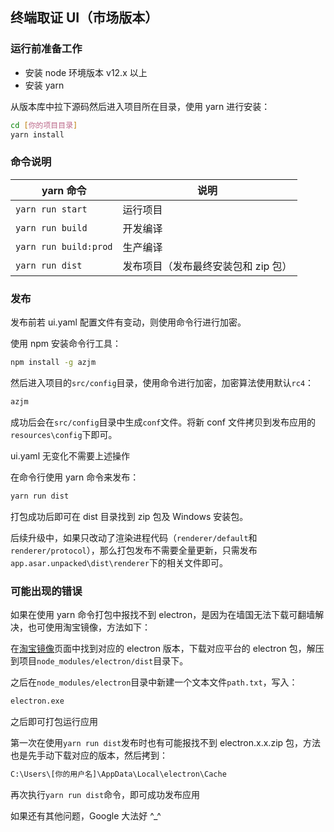 ## 终端取证 UI（市场版本）

### 运行前准备工作

-   安装 node 环境版本 v12.x 以上
-   安装 yarn

从版本库中拉下源码然后进入项目所在目录，使用 yarn 进行安装：

```bash
cd [你的项目目录]
yarn install
```

### 命令说明

| yarn 命令             | 说明                                |
| --------------------- | ----------------------------------- |
| `yarn run start`      | 运行项目                            |
| `yarn run build`      | 开发编译                            |
| `yarn run build:prod` | 生产编译                            |
| `yarn run dist`       | 发布项目（发布最终安装包和 zip 包） |

### 发布

发布前若 ui.yaml 配置文件有变动，则使用命令行进行加密。

使用 npm 安装命令行工具：

```bash
npm install -g azjm
```

然后进入项目的`src/config`目录，使用命令进行加密，加密算法使用默认`rc4`：

```bash
azjm
```

成功后会在`src/config`目录中生成`conf`文件。将新 conf 文件拷贝到发布应用的`resources\config`下即可。

ui.yaml 无变化不需要上述操作

在命令行使用 yarn 命令来发布：

```bash
yarn run dist
```

打包成功后即可在 dist 目录找到 zip 包及 Windows 安装包。

后续升级中，如果只改动了渲染进程代码（`renderer/default`和`renderer/protocol`），那么打包发布不需要全量更新，只需发布`app.asar.unpacked\dist\renderer`下的相关文件即可。

### 可能出现的错误

如果在使用 yarn 命令打包中报找不到 electron，是因为在墙国无法下载可翻墙解决，也可使用淘宝镜像，方法如下：

在[淘宝镜像](https://npm.taobao.org/mirrors/electron)页面中找到对应的 electron 版本，下载对应平台的 electron 包，解压到项目`node_modules/electron/dist`目录下。

之后在`node_modules/electron`目录中新建一个文本文件`path.txt`，写入：

```txt
electron.exe
```

之后即可打包运行应用

第一次在使用`yarn run dist`发布时也有可能报找不到 electron.x.x.zip 包，方法也是先手动下载对应的版本，然后拷到：

```txt
C:\Users\[你的用户名]\AppData\Local\electron\Cache
```

再次执行`yarn run dist`命令，即可成功发布应用

如果还有其他问题，Google 大法好 ^\_^
